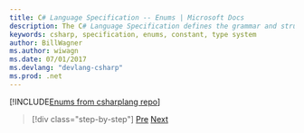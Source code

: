 ```yaml
---
title: C# Language Specification -- Enums | Microsoft Docs 
description: The C# Language Specification defines the grammar and structure for the C# language. This section defines enumeration types.
keywords: csharp, specification, enums, constant, type system
author: BillWagner
ms.author: wiwagn
ms.date: 07/01/2017
ms.devlang: "devlang-csharp"
ms.prod: .net
---
```


<!-- The lexical structure is pulled in from the CSharp lang repo. If you want
to edit or make pull requests, see this link: https://github.com/dotnet/csharplang/blob/master/spec/enums.md -->

[!INCLUDE[Enums from csharplang repo](../../../../_csharplang/spec/enums.md)]

>[!div class="step-by-step"]
[Pre](intefaces.md)
[Next](delegates.md)
